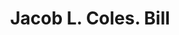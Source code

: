 ---
doi: 10.7916/D84Q9629
date_other: '1870'
date_other_textual: 1870-1879
form: printed ephemera
genre:
- Invoices
name:
- Jacob L. Coles
object_in_context_url: https://biggert.cul.columbia.edu/items/view/ave_biggert_00811
subject_hierarchical_geographic:
- Newark, New Jersey, United States
subject_name:
- Jacob L. Coles
title: Jacob L. Coles. Bill
sort_title: Jacob L. Coles. Bill
call_number: ave_biggert_00811
coordinates:
- 40.72422,-74.172574
pid: ave_biggert_00811
identifiers: ave_biggert_00811
thumbnail: false
permalink: /biggert/ave_biggert_00811/
layout: iiif-image-page
---
